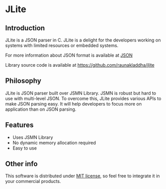 JLite
========

Introduction
------------

JLite is a JSON parser in C. JLite is a delight for the developers working on systems with limited resources or embedded systems.

For more information about JSON format is available at [JSON](www.json.org)

Library source code is available at https://github.com/raunakladdha/jlite

Philosophy
----------

JLite is JSON parser built over JSMN Library. JSMN is robust but hard to use with multi-level JSON. To overcome this, JLite provides various APIs to make JSON parsing easy. It will help developers to focus more on application than on JSON parsing.

Features
--------

* Uses JSMN Library
* No dynamic memory allocation required
* Easy to use

Other info
----------

This software is distributed under [MIT license](http://www.opensource.org/licenses/mit-license.php),
 so feel free to integrate it in your commercial products.
